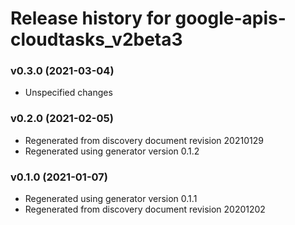 # Release history for google-apis-cloudtasks_v2beta3

### v0.3.0 (2021-03-04)

* Unspecified changes

### v0.2.0 (2021-02-05)

* Regenerated from discovery document revision 20210129
* Regenerated using generator version 0.1.2

### v0.1.0 (2021-01-07)

* Regenerated using generator version 0.1.1
* Regenerated from discovery document revision 20201202


